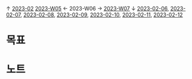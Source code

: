 
↑ [2023-02](2023-02.md)
[2023-W05](2023-W05.md) ← 2023-W06 → [2023-W07](2023-W07.md)
↓ [2023-02-06](2023-02-06.md), [2023-02-07](2023-02-07.md), [2023-02-08](2023-02-08.md), [2023-02-09](2023-02-09.md), [2023-02-10](2023-02-10.md), [2023-02-11](2023-02-11.md), [2023-02-12](2023-02-12.md)

# 목표



# 노트




